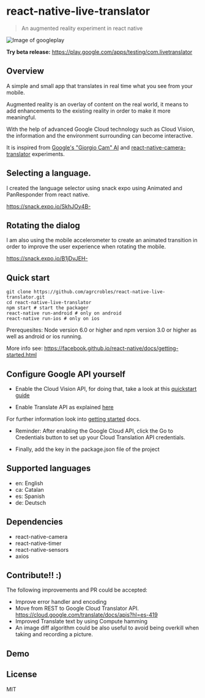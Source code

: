 # react-native-live-translator

> An augmented reality experiment in react native

![Image of googleplay](https://lh3.googleusercontent.com/fhR9eIkBWnbDZJQXRGRbRndG9b80ZwxzjL19DBqddH4AAZS-y3huZy7w10bk8WxB1JI=w200)

**Try beta release:** https://play.google.com/apps/testing/com.livetranslator

## Overview

A simple and small app that translates in real time what you see from your mobile.

Augmented reality is an overlay of content on the real world, it means to add enhancements to the existing reality in order to make it more meaningful.

With the help of advanced Google Cloud technology such as Cloud Vision, the information and the environment surrounding can become interactive.

It is inspired from [Google's "Giorgio Cam" AI](https://www.youtube.com/watch?v=eKeI63VSpto) and [react-native-camera-translator](https://github.com/DjordjePetrovic/react-native-camera-translator) experiments.

## Selecting a language.
I created the language selector using snack expo using Animated and PanResponder from react native.

https://snack.expo.io/SkhJOy4B-

## Rotating the dialog

I am also using the mobile accelerometer to create an animated transition in order to improve the user experience when rotating the mobile.

https://snack.expo.io/B1jDvJEH-

## Quick start

```
git clone https://github.com/agrcrobles/react-native-live-translator.git
cd react-native-live-translator
npm start # start the packager
react-native run-android # only on android
react-native run-ios # only on ios
```

Prerequesites: Node version 6.0 or higher and npm version 3.0 or higher as well as android or ios running.

More info see: https://facebook.github.io/react-native/docs/getting-started.html

## Configure Google API yourself

* Enable the Cloud Vision API, for doing that, take a look at this [quickstart guide](https://cloud.google.com/vision/docs/quickstart)

* Enable Translate API as explained [here](https://cloud.google.com/translate/docs/translating-text) 

For further information look into [getting started](https://cloud.google.com/translate/docs/getting-started) docs.

* Reminder: After enabling the Google Cloud API, click the Go to Credentials button to set up your Cloud Translation API credentials.

* Finally, add the key in the package.json file of the project

## Supported languages

* en: English
* ca: Catalan
* es: Spanish
* de: Deutsch

## Dependencies

* react-native-camera
* react-native-timer
* react-native-sensors
* axios

## Contribute!! :)

The following improvements and PR could be accepted:

* Improve error handler and encoding
* Move from REST to Google Cloud Translator API. https://cloud.google.com/translate/docs/apis?hl=es-419
* Improved Translate text by using Compute hamming
* An image diff algorithm could be also useful to avoid being overkill when taking and recording a picture.

## Demo

## License

MIT